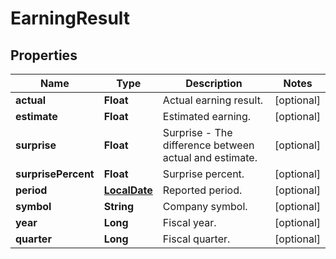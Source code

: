 # EarningResult

## Properties

 Name                | Type                          | Description                                            | Notes      
---------------------|-------------------------------|--------------------------------------------------------|------------
 **actual**          | **Float**                     | Actual earning result.                                 | [optional] 
 **estimate**        | **Float**                     | Estimated earning.                                     | [optional] 
 **surprise**        | **Float**                     | Surprise - The difference between actual and estimate. | [optional] 
 **surprisePercent** | **Float**                     | Surprise percent.                                      | [optional] 
 **period**          | [**LocalDate**](LocalDate.md) | Reported period.                                       | [optional] 
 **symbol**          | **String**                    | Company symbol.                                        | [optional] 
 **year**            | **Long**                      | Fiscal year.                                           | [optional] 
 **quarter**         | **Long**                      | Fiscal quarter.                                        | [optional] 



